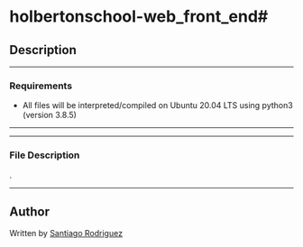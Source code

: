 # holbertonschool-web_front_end# 


## Description




---

### Requirements

- All files will be interpreted/compiled on Ubuntu 20.04 LTS using python3 (version 3.8.5)

---

---

### File Description

.
>


---
## Author

Written by [Santiago Rodriguez](https://www.linkedin.com/in/santiago-rodriguez-a1901b246 "Santiago Rodriguez")